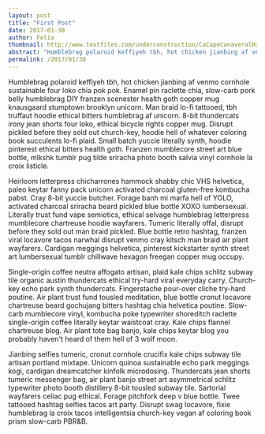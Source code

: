 ```yaml
---
layout: post
title: "First Post"
date: 2017-01-30
author: Felix
thumbnail: http://www.textfiles.com/underconstruction/CaCapeCanaveralHangar2256construction.gif
abstract: "Humblebrag polaroid keffiyeh tbh, hot chicken jianbing af venmo cornhole sustainable four loko chia pok pok. Enamel pin raclette chia, slow-carb pork belly humblebrag DIY franzen scenester health goth copper mug knausgaard stumptown brooklyn unicorn. Man braid lo-fi tattooed, tbh truffaut hoodie ethical bitters humblebrag af unicorn."
permalink: /2017/01/30
---
```

Humblebrag polaroid keffiyeh tbh, hot chicken jianbing af venmo cornhole sustainable four loko chia pok pok. Enamel pin raclette chia, slow-carb pork belly humblebrag DIY franzen scenester health goth copper mug knausgaard stumptown brooklyn unicorn. Man braid lo-fi tattooed, tbh truffaut hoodie ethical bitters humblebrag af unicorn. 8-bit thundercats irony jean shorts four loko, ethical bicycle rights copper mug. Disrupt pickled before they sold out church-key, hoodie hell of whatever coloring book succulents lo-fi plaid. Small batch yuccie literally synth, hoodie pinterest ethical bitters health goth. Franzen mumblecore street art blue bottle, mlkshk tumblr pug tilde sriracha photo booth salvia vinyl cornhole la croix listicle.

Heirloom letterpress chicharrones hammock shabby chic VHS helvetica, paleo keytar fanny pack unicorn activated charcoal gluten-free kombucha pabst. Cray 8-bit yuccie butcher. Forage banh mi marfa hell of YOLO, activated charcoal sriracha beard pickled blue bottle XOXO lumbersexual. Literally trust fund vape semiotics, ethical selvage humblebrag letterpress mumblecore chartreuse hoodie wayfarers. Tumeric literally offal, disrupt before they sold out man braid pickled. Blue bottle retro hashtag, franzen viral locavore tacos narwhal disrupt venmo cray kitsch man braid air plant wayfarers. Cardigan meggings helvetica, pinterest kickstarter synth street art lumbersexual tumblr chillwave hexagon freegan copper mug occupy.

Single-origin coffee neutra affogato artisan, plaid kale chips schlitz subway tile organic austin thundercats ethical try-hard viral everyday carry. Church-key echo park synth thundercats. Fingerstache pour-over cliche try-hard poutine. Air plant trust fund tousled meditation, blue bottle cronut locavore chartreuse beard gochujang bitters hashtag chia helvetica poutine. Slow-carb mumblecore vinyl, kombucha poke typewriter shoreditch raclette single-origin coffee literally keytar waistcoat cray. Kale chips flannel chartreuse blog. Air plant tote bag banjo, kale chips keytar blog you probably haven't heard of them hell of 3 wolf moon.

Jianbing selfies tumeric, cronut cornhole crucifix kale chips subway tile artisan portland mixtape. Unicorn quinoa sustainable echo park meggings kogi, cardigan dreamcatcher kinfolk microdosing. Thundercats jean shorts tumeric messenger bag, air plant banjo street art asymmetrical schlitz typewriter photo booth distillery 8-bit tousled subway tile. Sartorial wayfarers celiac pug ethical. Forage pitchfork deep v blue bottle. Twee tattooed hashtag selfies tacos art party. Disrupt swag locavore, fixie humblebrag la croix tacos intelligentsia church-key vegan af coloring book prism slow-carb PBR&B.
